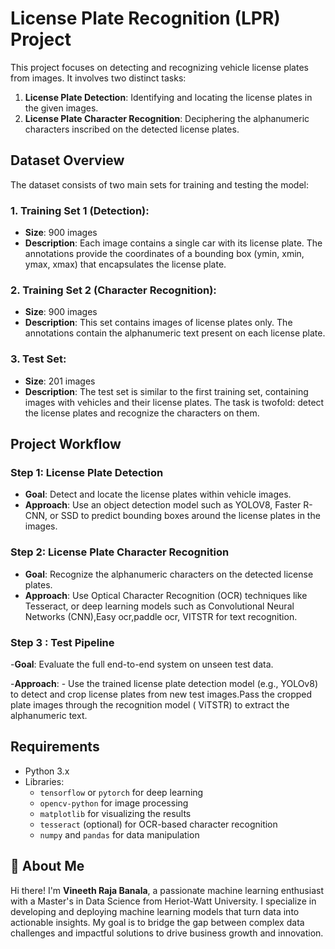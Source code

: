 # License Plate Recognition (LPR) Project

This project focuses on detecting and recognizing vehicle license plates from images. It involves two distinct tasks:

1. **License Plate Detection**: Identifying and locating the license plates in the given images.
2. **License Plate Character Recognition**: Deciphering the alphanumeric characters inscribed on the detected license plates.

## Dataset Overview

The dataset consists of two main sets for training and testing the model:

### 1. **Training Set 1 (Detection)**:
   - **Size**: 900 images
   - **Description**: Each image contains a single car with its license plate. The annotations provide the coordinates of a bounding box (ymin, xmin, ymax, xmax) that encapsulates the license plate.
   
### 2. **Training Set 2 (Character Recognition)**:
   - **Size**: 900 images
   - **Description**: This set contains images of license plates only. The annotations contain the alphanumeric text present on each license plate.

### 3. **Test Set**:
   - **Size**: 201 images
   - **Description**: The test set is similar to the first training set, containing images with vehicles and their license plates. The task is twofold: detect the license plates and recognize the characters on them.

## Project Workflow

### Step 1: License Plate Detection
   - **Goal**: Detect and locate the license plates within vehicle images.
   - **Approach**: Use an object detection model such as YOLOV8, Faster R-CNN, or SSD to predict bounding boxes around the license plates in the images.

### Step 2: License Plate Character Recognition
   - **Goal**: Recognize the alphanumeric characters on the detected license plates.
   - **Approach**: Use Optical Character Recognition (OCR) techniques like Tesseract, or deep learning models such as Convolutional Neural Networks (CNN),Easy ocr,paddle ocr, VITSTR for text recognition.
     
### Step 3 : Test Pipeline 

   -**Goal**: Evaluate the full end-to-end system on unseen test data.

   -**Approach**:
            - Use the trained license plate detection model (e.g., YOLOv8) to detect and crop license plates from new test images.Pass the cropped plate images through the recognition model ( ViTSTR) to extract the alphanumeric text.

## Requirements

- Python 3.x
- Libraries:
  - `tensorflow` or `pytorch` for deep learning
  - `opencv-python` for image processing
  - `matplotlib` for visualizing the results
  - `tesseract` (optional) for OCR-based character recognition
  - `numpy` and `pandas` for data manipulation
 
## 🌟 About Me

Hi there! I'm **Vineeth Raja Banala**, a passionate machine learning enthusiast with a Master's in Data Science from Heriot-Watt University. I specialize in developing and deploying machine learning models that turn data into actionable insights. My goal is to bridge the gap between complex data challenges and impactful solutions to drive business growth and innovation.


